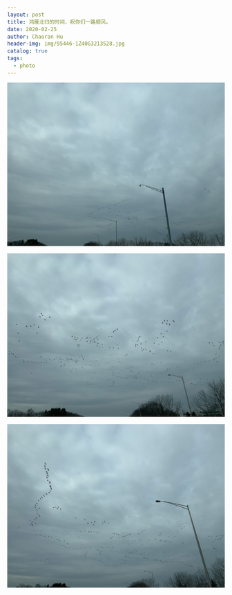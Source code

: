 ```yaml
---
layout: post
title: 鸿雁北归的时间，祝你们一路顺风。
date: 2020-02-25
author: Chaoran Hu
header-img: img/95446-1Z40G3213528.jpg
catalog: true
tags:
  - photo
---
```


![](/photo/IMG_1519.jpg)

![](/photo/IMG_7004.jpg)

![](/photo/IMG_8077.jpg)
